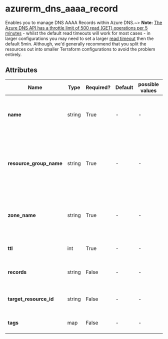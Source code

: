 # azurerm_dns_aaaa_record

Enables you to manage DNS AAAA Records within Azure DNS.~> **Note:** [The Azure DNS API has a throttle limit of 500 read (GET) operations per 5 minutes](https://docs.microsoft.com/azure/azure-resource-manager/management/request-limits-and-throttling#network-throttling) - whilst the default read timeouts will work for most cases - in larger configurations you may need to set a larger [read timeout](https://www.terraform.io/language/resources/syntax#operation-timeouts) then the default 5min. Although, we'd generally recommend that you split the resources out into smaller Terraform configurations to avoid the problem entirely.

## Attributes

| Name | Type | Required? | Default  | possible values | Description |
| ---- | ---- | --------- | -------- | ----------- | ----------- |
| **name** | string | True | -  |  -  | The name of the DNS AAAA Record. Changing this forces a new resource to be created. | 
| **resource_group_name** | string | True | -  |  -  | Specifies the resource group where the DNS Zone (parent resource) exists. Changing this forces a new resource to be created. | 
| **zone_name** | string | True | -  |  -  | Specifies the DNS Zone where the resource exists. Changing this forces a new resource to be created. | 
| **ttl** | int | True | -  |  -  | The Time To Live (TTL) of the DNS record in seconds. | 
| **records** | string | False | -  |  -  | List of IPv6 Addresses. Conflicts with `target_resource_id`. | 
| **target_resource_id** | string | False | -  |  -  | The Azure resource id of the target object. Conflicts with `records`. | 
| **tags** | map | False | -  |  -  | A mapping of tags to assign to the resource. | 

